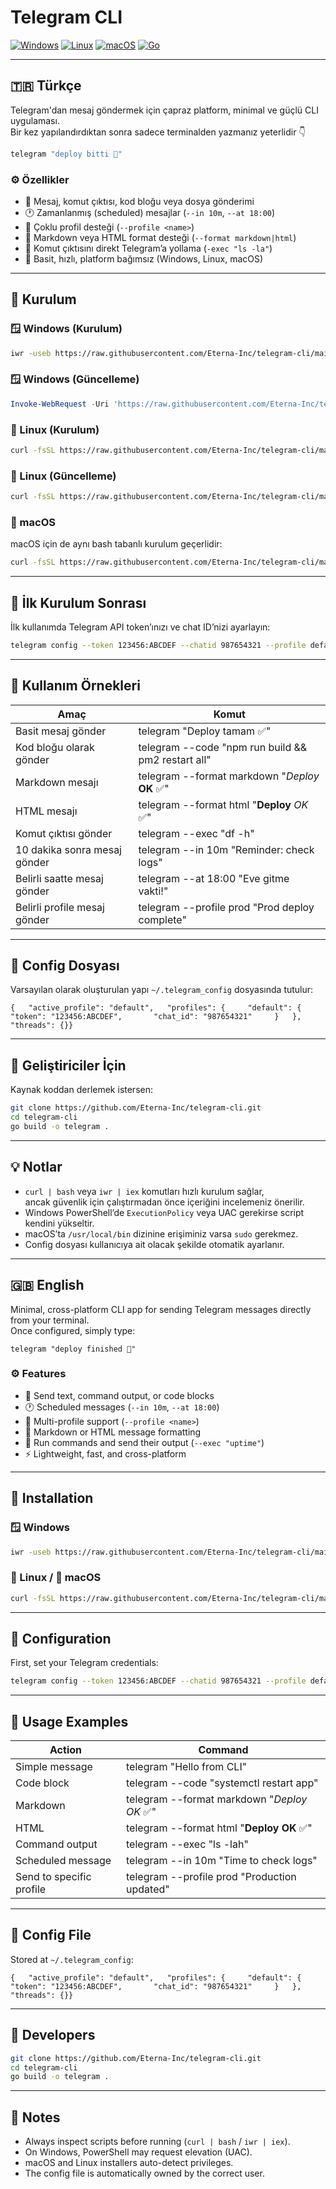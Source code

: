 # Telegram CLI

[![Windows](https://img.shields.io/badge/Windows-0078D6?style=flat-square&logo=windows&logoColor=white)](#windows)
[![Linux](https://img.shields.io/badge/Linux-FCC624?style=flat-square&logo=linux&logoColor=black)](#linux)
[![macOS](https://img.shields.io/badge/macOS-000000?style=flat-square&logo=apple&logoColor=white)](#macos)
[![Go](https://img.shields.io/badge/Go-00ADD8?style=flat-square&logo=go&logoColor=white)](#)

---

## 🇹🇷 Türkçe

Telegram'dan mesaj göndermek için çapraz platform, minimal ve güçlü CLI uygulaması.  
Bir kez yapılandırdıktan sonra sadece terminalden yazmanız yeterlidir 👇

```bash
telegram "deploy bitti 🚀"
```


### ⚙️ Özellikler

*   📨 Mesaj, komut çıktısı, kod bloğu veya dosya gönderimi
*   🕐 Zamanlanmış (scheduled) mesajlar (`--in 10m`, `--at 18:00`)
*   🧩 Çoklu profil desteği (`--profile <name>`)
*   🧾 Markdown veya HTML format desteği (`--format markdown|html`)
*   💬 Komut çıktısını direkt Telegram’a yollama (`-exec "ls -la"`)
*   🧠 Basit, hızlı, platform bağımsız (Windows, Linux, macOS)

***

## 🚀 Kurulum

### 🪟 Windows (Kurulum)

```bash
iwr -useb https://raw.githubusercontent.com/Eterna-Inc/telegram-cli/main/install.ps1 | iex
```

### 🪟 Windows (Güncelleme)

```powershell 
Invoke-WebRequest -Uri 'https://raw.githubusercontent.com/Eterna-Inc/telegram-cli/main/install.ps1' -OutFile $env:TEMP\telegram-install.ps1 Start-Process powershell -Verb runAs -ArgumentList "-NoProfile -ExecutionPolicy Bypass -File `$env:TEMP\telegram-install.ps1` -Action update"
```

### 🐧 Linux (Kurulum)

```bash
curl -fsSL https://raw.githubusercontent.com/Eterna-Inc/telegram-cli/main/install.sh | bash
```

### 🐧 Linux (Güncelleme)

```bash
curl -fsSL https://raw.githubusercontent.com/Eterna-Inc/telegram-cli/main/install.sh | bash -s update
```

### 🍎 macOS

macOS için de aynı bash tabanlı kurulum geçerlidir:

```bash
curl -fsSL https://raw.githubusercontent.com/Eterna-Inc/telegram-cli/main/install.sh | bash
```

***

## 🧩 İlk Kurulum Sonrası

İlk kullanımda Telegram API token’ınızı ve chat ID’nizi ayarlayın:

```bash
telegram config --token 123456:ABCDEF --chatid 987654321 --profile default
```

***

## 🧠 Kullanım Örnekleri

| Amaç | Komut |
| --- | --- |
| Basit mesaj gönder | telegram "Deploy tamam ✅" |
| Kod bloğu olarak gönder | telegram --code "npm run build && pm2 restart all" |
| Markdown mesajı | telegram --format markdown "*Deploy* **OK** ✅" |
| HTML mesajı | telegram --format html "<b>Deploy</b> <i>OK</i> ✅" |
| Komut çıktısı gönder | telegram --exec "df -h" |
| 10 dakika sonra mesaj gönder | telegram --in 10m "Reminder: check logs" |
| Belirli saatte mesaj gönder | telegram --at 18:00 "Eve gitme vakti!" |
| Belirli profile mesaj gönder | telegram --profile prod "Prod deploy complete" |

***

## 🧾 Config Dosyası

Varsayılan olarak oluşturulan yapı `~/.telegram_config` dosyasında tutulur:

`{   "active_profile": "default",   "profiles": {     "default": {       "token": "123456:ABCDEF",       "chat_id": "987654321"     }   },   "threads": {}}`

***

## 🧰 Geliştiriciler İçin

Kaynak koddan derlemek istersen:

```bash
git clone https://github.com/Eterna-Inc/telegram-cli.git 
cd telegram-cli
go build -o telegram .
```

***

## 💡 Notlar

*   `curl | bash` veya `iwr | iex` komutları hızlı kurulum sağlar,  
    ancak güvenlik için çalıştırmadan önce içeriğini incelemeniz önerilir.
*   Windows PowerShell’de `ExecutionPolicy` veya UAC gerekirse script kendini yükseltir.
*   macOS’ta `/usr/local/bin` dizinine erişiminiz varsa `sudo` gerekmez.
*   Config dosyası kullanıcıya ait olacak şekilde otomatik ayarlanır.
    

***

## 🇬🇧 English

Minimal, cross-platform CLI app for sending Telegram messages directly from your terminal.  
Once configured, simply type:

`telegram "deploy finished 🚀"`

### ⚙️ Features

*   📨 Send text, command output, or code blocks
*   🕐 Scheduled messages (`--in 10m`, `--at 18:00`)
*   🧩 Multi-profile support (`--profile <name>`)
*   🧾 Markdown or HTML message formatting
*   💬 Run commands and send their output (`--exec "uptime"`)
*   ⚡ Lightweight, fast, and cross-platform
    

***

## 🚀 Installation

### 🪟 Windows

```bash
iwr -useb https://raw.githubusercontent.com/Eterna-Inc/telegram-cli/main/install.ps1 | iex
```

### 🐧 Linux / 🍎 macOS

```bash
curl -fsSL https://raw.githubusercontent.com/Eterna-Inc/telegram-cli/main/install.sh | bash
```

***

## 🧩 Configuration

First, set your Telegram credentials:

```bash
telegram config --token 123456:ABCDEF --chatid 987654321 --profile default
```

***

## 🧠 Usage Examples

| Action | Command |
| --- | --- |
| Simple message | telegram "Hello from CLI" |
| Code block | telegram --code "systemctl restart app" |
| Markdown | telegram --format markdown "*Deploy OK* ✅" |
| HTML | telegram --format html "<b>Deploy OK</b> ✅" |
| Command output | telegram --exec "ls -lah" |
| Scheduled message | telegram --in 10m "Time to check logs" |
| Send to specific profile | telegram --profile prod "Production updated" |

***

## 🧾 Config File

Stored at `~/.telegram_config`:

`{   "active_profile": "default",   "profiles": {     "default": {       "token": "123456:ABCDEF",       "chat_id": "987654321"     }   },   "threads": {}}`

***

## 🧰 Developers

```bash
git clone https://github.com/Eterna-Inc/telegram-cli.git 
cd telegram-cli
go build -o telegram .
```

* * *

## 🧩 Notes

*   Always inspect scripts before running (`curl | bash` / `iwr | iex`).
*   On Windows, PowerShell may request elevation (UAC).
*   macOS and Linux installers auto-detect privileges.
*   The config file is automatically owned by the correct user.